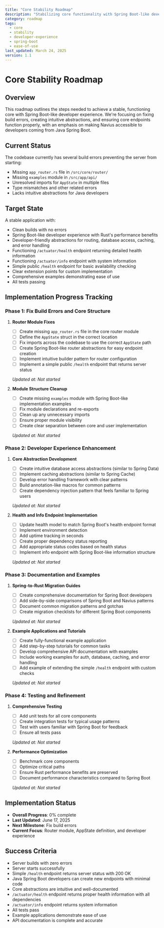 ```yaml
---
title: "Core Stability Roadmap"
description: "Stabilizing core functionality with Spring Boot-like developer experience"
category: roadmap
tags:
  - core
  - stability
  - developer-experience
  - spring-boot
  - ease-of-use
last_updated: March 24, 2025
version: 1.1
---
```


# Core Stability Roadmap

## Overview
This roadmap outlines the steps needed to achieve a stable, functioning core with Spring Boot-like developer experience. We're focusing on fixing build errors, creating intuitive abstractions, and ensuring core endpoints function properly, with an emphasis on making Navius accessible to developers coming from Java Spring Boot.

## Current Status
The codebase currently has several build errors preventing the server from starting:
- Missing `app_router.rs` file in `/src/core/router/`
- Missing `examples` module in `/src/app/api/`
- Unresolved imports for `AppState` in multiple files
- Type mismatches and other related errors
- Lacks intuitive abstractions for Java developers

## Target State
A stable application with:
- Clean builds with no errors
- Spring Boot-like developer experience with Rust's performance benefits
- Developer-friendly abstractions for routing, database access, caching, and error handling
- Functioning `/actuator/health` endpoint returning detailed health information
- Functioning `/actuator/info` endpoint with system information
- Simple public `/health` endpoint for basic availability checking
- Clear extension points for custom implementation
- Comprehensive examples demonstrating ease of use
- All tests passing

## Implementation Progress Tracking

### Phase 1: Fix Build Errors and Core Structure
1. **Router Module Fixes**
   - [ ] Create missing `app_router.rs` file in the core router module
   - [ ] Define the `AppState` struct in the correct location
   - [ ] Fix imports across the codebase to use the correct `AppState` path
   - [ ] Create Spring Boot-like router abstractions for easy endpoint creation
   - [ ] Implement intuitive builder pattern for router configuration
   - [ ] Implement a simple public `/health` endpoint that returns server status
   
   *Updated at: Not started*

2. **Module Structure Cleanup**
   - [ ] Create missing `examples` module with Spring Boot-like implementation examples
   - [ ] Fix module declarations and re-exports
   - [ ] Clean up any unnecessary imports
   - [ ] Ensure proper module visibility
   - [ ] Create clear separation between core and user implementation
   
   *Updated at: Not started*

### Phase 2: Developer Experience Enhancement
1. **Core Abstraction Development**
   - [ ] Create intuitive database access abstractions (similar to Spring Data)
   - [ ] Implement caching abstractions (similar to Spring Cache)
   - [ ] Develop error handling framework with clear patterns
   - [ ] Build annotation-like macros for common patterns
   - [ ] Create dependency injection pattern that feels familiar to Spring users
   
   *Updated at: Not started*

2. **Health and Info Endpoint Implementation**
   - [ ] Update health model to match Spring Boot's health endpoint format
   - [ ] Implement environment detection
   - [ ] Add uptime tracking in seconds
   - [ ] Create proper dependency status reporting
   - [ ] Add appropriate status codes based on health status
   - [ ] Implement info endpoint with Spring Boot-like information structure
   
   *Updated at: Not started*

### Phase 3: Documentation and Examples
1. **Spring-to-Rust Migration Guides**
   - [ ] Create comprehensive documentation for Spring Boot developers
   - [ ] Add side-by-side comparisons of Spring Boot and Navius patterns
   - [ ] Document common migration patterns and gotchas
   - [ ] Create migration checklists for different Spring Boot components
   
   *Updated at: Not started*

2. **Example Applications and Tutorials**
   - [ ] Create fully-functional example application
   - [ ] Add step-by-step tutorials for common tasks
   - [ ] Develop comprehensive API documentation with examples
   - [ ] Include working examples for auth, database, caching, and error handling
   - [ ] Add example of extending the simple `/health` endpoint with custom checks
   
   *Updated at: Not started*

### Phase 4: Testing and Refinement
1. **Comprehensive Testing**
   - [ ] Add unit tests for all core components
   - [ ] Create integration tests for typical usage patterns
   - [ ] Test with users familiar with Spring Boot for feedback
   - [ ] Ensure all tests pass
   
   *Updated at: Not started*

2. **Performance Optimization**
   - [ ] Benchmark core components
   - [ ] Optimize critical paths
   - [ ] Ensure Rust performance benefits are preserved
   - [ ] Document performance characteristics compared to Spring Boot
   
   *Updated at: Not started*

## Implementation Status
- **Overall Progress**: 0% complete
- **Last Updated**: June 17, 2025
- **Next Milestone**: Fix build errors
- **Current Focus**: Router module, AppState definition, and developer experience

## Success Criteria
- Server builds with zero errors
- Server starts successfully
- Simple `/health` endpoint returns server status with 200 OK
- Java Spring Boot developers can create new endpoints with minimal code
- Core abstractions are intuitive and well-documented
- `/actuator/health` endpoint returns proper health information with all dependencies
- `/actuator/info` endpoint returns system information
- All tests pass
- Example applications demonstrate ease of use
- API documentation is complete and accurate 